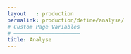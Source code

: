 ```yaml
---
layout   : production
permalink: production/define/analyse/
# Custom Page Variables
# ─────────────────────
title: Analyse
---
```

